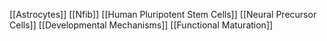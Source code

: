 [[Astrocytes]]
[[Nfib]]
[[Human Pluripotent Stem Cells]]
[[Neural Precursor Cells]]
[[Developmental Mechanisms]]
[[Functional Maturation]]

